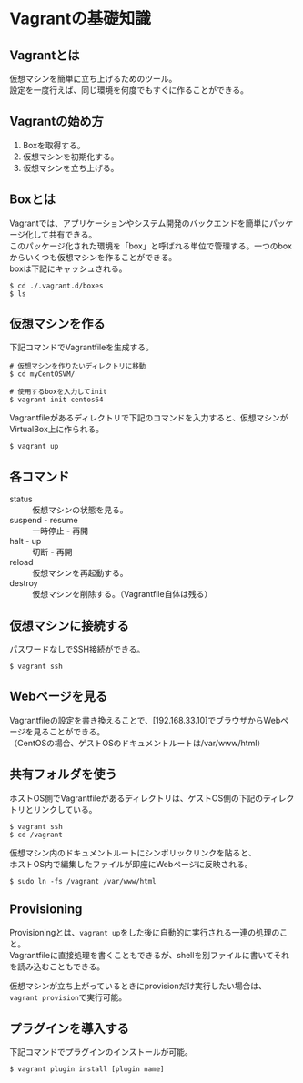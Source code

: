 # Vagrantの基礎知識

## Vagrantとは

仮想マシンを簡単に立ち上げるためのツール。  
設定を一度行えば、同じ環境を何度でもすぐに作ることができる。

## Vagrantの始め方

1. Boxを取得する。
2. 仮想マシンを初期化する。
3. 仮想マシンを立ち上げる。

## Boxとは

Vagrantでは、アプリケーションやシステム開発のバックエンドを簡単にパッケージ化して共有できる。  
このパッケージ化された環境を「box」と呼ばれる単位で管理する。一つのboxからいくつも仮想マシンを作ることができる。  
boxは下記にキャッシュされる。
```
$ cd ./.vagrant.d/boxes
$ ls
```

## 仮想マシンを作る

下記コマンドでVagrantfileを生成する。
```
# 仮想マシンを作りたいディレクトリに移動
$ cd myCentOSVM/

# 使用するboxを入力してinit
$ vagrant init centos64
```

Vagrantfileがあるディレクトリで下記のコマンドを入力すると、仮想マシンがVirtualBox上に作られる。
```
$ vagrant up
```

## 各コマンド

<dl>
<dt>status</dt>
<dd>仮想マシンの状態を見る。</dd>
<dt>suspend - resume</dt>
<dd>一時停止 - 再開</dd>
<dt>halt - up</dt>
<dd>切断 - 再開</dd>
<dt>reload</dt>
<dd>仮想マシンを再起動する。</dd>
<dt>destroy</dt>
<dd>仮想マシンを削除する。（Vagrantfile自体は残る）</dd>
</dl>

## 仮想マシンに接続する

パスワードなしでSSH接続ができる。
```
$ vagrant ssh
```

## Webページを見る

Vagrantfileの設定を書き換えることで、[192.168.33.10]でブラウザからWebページを見ることができる。  
（CentOSの場合、ゲストOSのドキュメントルートは/var/www/html）

## 共有フォルダを使う

ホストOS側でVagrantfileがあるディレクトリは、ゲストOS側の下記のディレクトリとリンクしている。
```
$ vagrant ssh
$ cd /vagrant
```

仮想マシン内のドキュメントルートにシンボリックリンクを貼ると、  
ホストOS内で編集したファイルが即座にWebページに反映される。
```
$ sudo ln -fs /vagrant /var/www/html
```

## Provisioning

Provisioningとは、`vagrant up`をした後に自動的に実行される一連の処理のこと。  
Vagrantfileに直接処理を書くこともできるが、shellを別ファイルに書いてそれを読み込むこともできる。

仮想マシンが立ち上がっているときにprovisionだけ実行したい場合は、  
`vagrant provision`で実行可能。

## プラグインを導入する

下記コマンドでプラグインのインストールが可能。
```
$ vagrant plugin install [plugin name]
```
